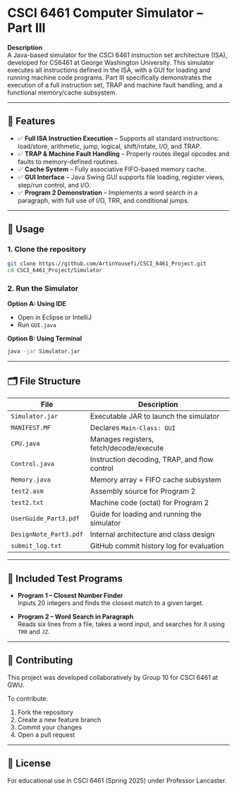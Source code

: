 # CSCI 6461 Computer Simulator – Part III

**Description**  
A Java-based simulator for the CSCI 6461 instruction set architecture (ISA), developed for CS6461 at George Washington University. This simulator executes all instructions defined in the ISA, with a GUI for loading and running machine code programs. Part III specifically demonstrates the execution of a full instruction set, TRAP and machine fault handling, and a functional memory/cache subsystem.

---

## 🧠 Features

- ✅ **Full ISA Instruction Execution** – Supports all standard instructions: load/store, arithmetic, jump, logical, shift/rotate, I/O, and TRAP.
- ✅ **TRAP & Machine Fault Handling** – Properly routes illegal opcodes and faults to memory-defined routines.
- ✅ **Cache System** – Fully associative FIFO-based memory cache.
- ✅ **GUI Interface** – Java Swing GUI supports file loading, register views, step/run control, and I/O.
- ✅ **Program 2 Demonstration** – Implements a word search in a paragraph, with full use of I/O, TRR, and conditional jumps.

---

## 🚀 Usage

### 1. Clone the repository
```bash
git clone https://github.com/ArtinYousefi/CSCI_6461_Project.git
cd CSCI_6461_Project/Simulator
```

### 2. Run the Simulator
**Option A: Using IDE**
- Open in Eclipse or IntelliJ
- Run `GUI.java`

**Option B: Using Terminal**
```bash
java -jar Simulator.jar
```

---

## 🗂️ File Structure

| File | Description |
|------|-------------|
| `Simulator.jar` | Executable JAR to launch the simulator |
| `MANIFEST.MF` | Declares `Main-Class: GUI` |
| `CPU.java` | Manages registers, fetch/decode/execute |
| `Control.java` | Instruction decoding, TRAP, and flow control |
| `Memory.java` | Memory array + FIFO cache subsystem |
| `test2.asm` | Assembly source for Program 2 |
| `test2.txt` | Machine code (octal) for Program 2 |
| `UserGuide_Part3.pdf` | Guide for loading and running the simulator |
| `DesignNote_Part3.pdf` | Internal architecture and class design |
| `submit_log.txt` | GitHub commit history log for evaluation |

---

## 🧪 Included Test Programs

- **Program 1 – Closest Number Finder**  
  Inputs 20 integers and finds the closest match to a given target.

- **Program 2 – Word Search in Paragraph**  
  Reads six lines from a file, takes a word input, and searches for it using `TRR` and `JZ`.

---

## 🤝 Contributing

This project was developed collaboratively by Group 10 for CSCI 6461 at GWU.

To contribute:
1. Fork the repository
2. Create a new feature branch
3. Commit your changes
4. Open a pull request

---

## 🏁 License
For educational use in CSCI 6461 (Spring 2025) under Professor Lancaster.
